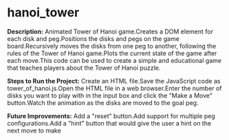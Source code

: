 # hanoi_tower
**Description:**
Animated Tower of Hanoi game.Creates a DOM element for each disk and peg.Positions the disks and pegs on the game board.Recursively moves the disks from one peg to another, following the rules of the Tower of Hanoi game.Plots the current state of the game after each move.This code can be used to create a simple and educational game that teaches players about the Tower of Hanoi puzzle.

**Steps to Run the Project:**
Create an HTML file.Save the JavaScript code as tower_of_hanoi.js.Open the HTML file in a web browser.Enter the number of disks you want to play with in the input box and click the "Make a Move" button.Watch the animation as the disks are moved to the goal peg.

**Future Improvements:**
Add a "reset" button.Add support for multiple peg configurations.Add a "hint" button that would give the user a hint on the next move to make
